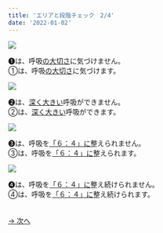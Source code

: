 ```yaml
---
title: 'エリアと段階チェック　2/4'
date: '2022-01-02'
---
```

![](/images/a_01_.jpg)

➊は、呼吸[の大切さ]()に気づけません。  
①は、呼吸[の大切さ]()に気づけます。

![](/images/a_02_.jpg)

➋は、[深く大きい]()呼吸ができません。  
②は、[深く大きい]()呼吸ができます。

![](/images/a_03_.jpg)

➌は、呼吸を[「６：４」に]()整えられません。  
③は、呼吸を[「６：４」に]()整えられます。  

![](/images/a_04_.jpg)

➍は、呼吸を[「６：４」に]()整え続けられません。  
④は、呼吸を[「６：４」に]()整え続けられます。  

　  
[ → 次へ ](/posts/01-3)

